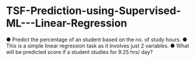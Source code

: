 # TSF-Prediction-using-Supervised-ML---Linear-Regression

● Predict the percentage of an student based on the no. of study hours.
● This is a simple linear regression task as it involves just 2 variables.
● What will be predicted score if a student studies for 9.25 hrs/ day?
